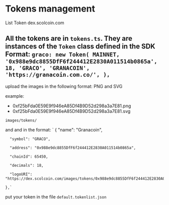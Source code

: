 # Tokens management
List Token dex.scolcoin.com

All the tokens are in `tokens.ts`. They are instances of the `Token` class defined in the SDK
Format:
`
graco: new Token(
     MAINNET,
     '0x988e9dc8855DfF6f244412E2830A011514b0865a',
     18,
     'GRACO',
     'GRANACOIN',
     'https://granacoin.com.co/',
   ),  
   `
-------------------------------------

upload the images in the following format: PNG and SVG

example:
- 0xf25bFda0E59E9f946eA85Df4B9D52d298a3a7E81.png
- 0xf25bFda0E59E9f946eA85Df4B9D52d298a3a7E81.svg

`images/tokens/`

and and in the format:
   `
   {
      "name": "Granacoin",
      
      "symbol": "GRACO",
      
      "address": "0x988e9dc8855DfF6f244412E2830A011514b0865a",
      
      "chainId": 65450,
      
      "decimals": 18,
      
      "logoURI": "https://dex.scolcoin.com/images/tokens/0x988e9dc8855DfF6f244412E2830A011514b0865a.png"
      
    },`
    
put your token in the file
`default.tokenlist.json`
